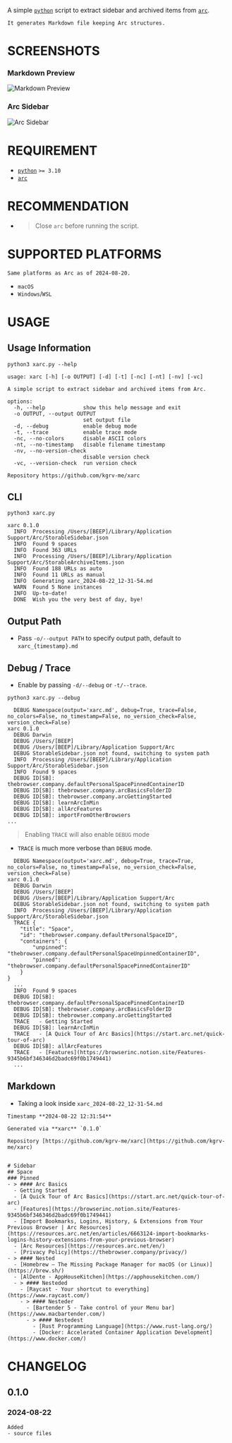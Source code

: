 A simple [`python`][python] script to extract sidebar and archived items from [`arc`][arc].
```
It generates Markdown file keeping Arc structures.
```


# SCREENSHOTS
### Markdown Preview
![Markdown Preview](Markdown_Preview.png)

### Arc Sidebar
![Arc Sidebar](Arc_Sidebar.png)


# REQUIREMENT
- [`python`][python] `>= 3.10`
- [`arc`][arc]


# RECOMMENDATION
- > Close `arc` before running the script.


# SUPPORTED PLATFORMS
```
Same platforms as Arc as of 2024-08-20.
```
- `macOS`
- `Windows`/`WSL`


# USAGE
## Usage Information
```
python3 xarc.py --help
```
```
usage: xarc [-h] [-o OUTPUT] [-d] [-t] [-nc] [-nt] [-nv] [-vc]

A simple script to extract sidebar and archived items from Arc.

options:
  -h, --help            show this help message and exit
  -o OUTPUT, --output OUTPUT
                        set output file
  -d, --debug           enable debug mode
  -t, --trace           enable trace mode
  -nc, --no-colors      disable ASCII colors
  -nt, --no-timestamp   disable filename timestamp
  -nv, --no-version-check
                        disable version check
  -vc, --version-check  run version check

Repository https://github.com/kgrv-me/xarc
```

## CLI
```
python3 xarc.py
```
```
xarc 0.1.0
  INFO  Processing /Users/[BEEP]/Library/Application Support/Arc/StorableSidebar.json
  INFO  Found 9 spaces
  INFO  Found 363 URLs
  INFO  Processing /Users/[BEEP]/Library/Application Support/Arc/StorableArchiveItems.json
  INFO  Found 188 URLs as auto
  INFO  Found 11 URLs as manual
  INFO  Generating xarc_2024-08-22_12-31-54.md
  WARN  Found 5 None instances
  INFO  Up-to-date!
  DONE  Wish you the very best of day, bye!
```

## Output Path
- Pass `-o/--output PATH` to specify output path, default to `xarc_{timestamp}.md`

## Debug / Trace
- Enable by passing `-d/--debug` or `-t/--trace`.
```
python3 xarc.py --debug
```
```
  DEBUG Namespace(output='xarc.md', debug=True, trace=False, no_colors=False, no_timestamp=False, no_version_check=False, version_check=False)
xarc 0.1.0
  DEBUG Darwin
  DEBUG /Users/[BEEP]
  DEBUG /Users/[BEEP]/Library/Application Support/Arc
  DEBUG StorableSidebar.json not found, switching to system path
  INFO  Processing /Users/[BEEP]/Library/Application Support/Arc/StorableSidebar.json
  INFO  Found 9 spaces
  DEBUG ID[SB]: thebrowser.company.defaultPersonalSpacePinnedContainerID
  DEBUG ID[SB]: thebrowser.company.arcBasicsFolderID
  DEBUG ID[SB]: thebrowser.company.arcGettingStarted
  DEBUG ID[SB]: learnArcInMin
  DEBUG ID[SB]: allArcFeatures
  DEBUG ID[SB]: importFromOtherBrowsers
...
```

> Enabling `TRACE` will also enable `DEBUG` mode
- `TRACE` is much more verbose than `DEBUG` mode.
```
  DEBUG Namespace(output='xarc.md', debug=True, trace=True, no_colors=False, no_timestamp=False, no_version_check=False, version_check=False)
xarc 0.1.0
  DEBUG Darwin
  DEBUG /Users/[BEEP]
  DEBUG /Users/[BEEP]/Library/Application Support/Arc
  DEBUG StorableSidebar.json not found, switching to system path
  INFO  Processing /Users/[BEEP]/Library/Application Support/Arc/StorableSidebar.json
  TRACE {
    "title": "Space",
    "id": "thebrowser.company.defaultPersonalSpaceID",
    "containers": {
        "unpinned": "thebrowser.company.defaultPersonalSpaceUnpinnedContainerID",
        "pinned": "thebrowser.company.defaultPersonalSpacePinnedContainerID"
    }
}
  ...
  INFO  Found 9 spaces
  DEBUG ID[SB]: thebrowser.company.defaultPersonalSpacePinnedContainerID
  DEBUG ID[SB]: thebrowser.company.arcBasicsFolderID
  DEBUG ID[SB]: thebrowser.company.arcGettingStarted
  TRACE   - Getting Started
  DEBUG ID[SB]: learnArcInMin
  TRACE   - [A Quick Tour of Arc Basics](https://start.arc.net/quick-tour-of-arc)
  DEBUG ID[SB]: allArcFeatures
  TRACE   - [Features](https://browserinc.notion.site/Features-9345b6bf346346d2badc69f0b1749441)
  ...
```

## Markdown
- Taking a look inside `xarc_2024-08-22_12-31-54.md`
```
Timestamp **2024-08-22 12:31:54**

Generated via **xarc** `0.1.0`

Repository [https://github.com/kgrv-me/xarc](https://github.com/kgrv-me/xarc)


# Sidebar
## Space
### Pinned
- > #### Arc Basics
  - Getting Started
  - [A Quick Tour of Arc Basics](https://start.arc.net/quick-tour-of-arc)
  - [Features](https://browserinc.notion.site/Features-9345b6bf346346d2badc69f0b1749441)
  - [Import Bookmarks, Logins, History, & Extensions from Your Previous Browser | Arc Resources](https://resources.arc.net/en/articles/6663124-import-bookmarks-logins-history-extensions-from-your-previous-browser)
  - [Arc Resources](https://resources.arc.net/en/)
  - [Privacy Policy](https://thebrowser.company/privacy/)
- > #### Nested
  - [Homebrew — The Missing Package Manager for macOS (or Linux)](https://brew.sh/)
  - [AlDente - AppHouseKitchen](https://apphousekitchen.com/)
  - > #### Nesteded
    - [Raycast - Your shortcut to everything](https://www.raycast.com/)
    - > #### Nesteder
      - [Bartender 5 - Take control of your Menu bar](https://www.macbartender.com/)
      - > #### Nestedest
        - [Rust Programming Language](https://www.rust-lang.org/)
        - [Docker: Accelerated Container Application Development](https://www.docker.com/)
```


# CHANGELOG
## 0.1.0
### 2024-08-22
```
Added
- source files
```


[python]: https://www.python.org/
[arc]: https://arc.net/
